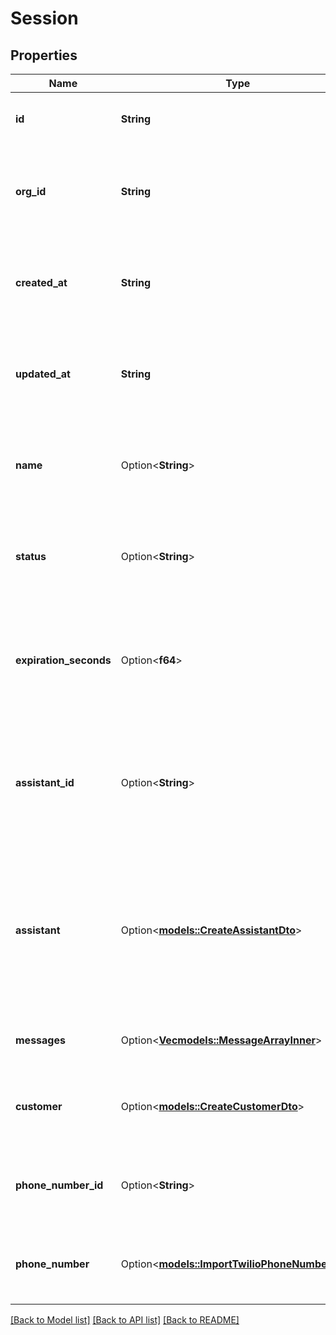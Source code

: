 # Session

## Properties

Name | Type | Description | Notes
------------ | ------------- | ------------- | -------------
**id** | **String** | This is the unique identifier for the session. | 
**org_id** | **String** | This is the unique identifier for the organization that owns this session. | 
**created_at** | **String** | This is the ISO 8601 timestamp indicating when the session was created. | 
**updated_at** | **String** | This is the ISO 8601 timestamp indicating when the session was last updated. | 
**name** | Option<**String**> | This is a user-defined name for the session. Maximum length is 40 characters. | [optional]
**status** | Option<**String**> | This is the current status of the session. Can be either 'active' or 'completed'. | [optional]
**expiration_seconds** | Option<**f64**> | Session expiration time in seconds. Defaults to 24 hours (86400 seconds) if not set. | [optional]
**assistant_id** | Option<**String**> | This is the ID of the assistant associated with this session. Use this when referencing an existing assistant. | [optional]
**assistant** | Option<[**models::CreateAssistantDto**](CreateAssistantDTO.md)> | This is the assistant configuration for this session. Use this when creating a new assistant configuration. If assistantId is provided, this will be ignored. | [optional]
**messages** | Option<[**Vec<models::MessageArrayInner>**](MessageArray_inner.md)> | This is an array of chat messages in the session. | [optional]
**customer** | Option<[**models::CreateCustomerDto**](CreateCustomerDTO.md)> | This is the customer information associated with this session. | [optional]
**phone_number_id** | Option<**String**> | This is the ID of the phone number associated with this session. | [optional]
**phone_number** | Option<[**models::ImportTwilioPhoneNumberDto**](ImportTwilioPhoneNumberDTO.md)> | This is the phone number configuration for this session. | [optional]

[[Back to Model list]](../README.md#documentation-for-models) [[Back to API list]](../README.md#documentation-for-api-endpoints) [[Back to README]](../README.md)


